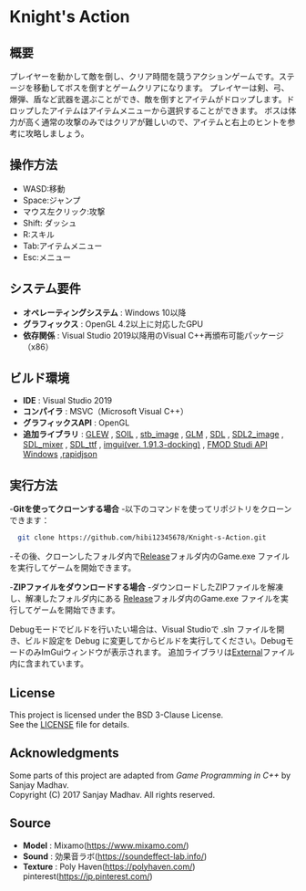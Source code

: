 # Knight's Action

## 概要

 プレイヤーを動かして敵を倒し、クリア時間を競うアクションゲームです。ステージを移動してボスを倒すとゲームクリアになります。
 プレイヤーは剣、弓、爆弾、盾など武器を選ぶことができ、敵を倒すとアイテムがドロップします。ドロップしたアイテムはアイテムメニューから選択することができます。
 ボスは体力が高く通常の攻撃のみではクリアが難しいので、アイテムと右上のヒントを参考に攻略しましょう。
  
## 操作方法

- WASD:移動
- Space:ジャンプ
- マウス左クリック:攻撃
- Shift: ダッシュ
- R:スキル
- Tab:アイテムメニュー
- Esc:メニュー

## システム要件

 - **オペレーティングシステム** : Windows 10以降
 - **グラフィックス** : OpenGL 4.2以上に対応したGPU
 - **依存関係** : Visual Studio 2019以降用のVisual C++再頒布可能パッケージ（x86）

## ビルド環境

 - **IDE** : Visual Studio 2019
 - **コンパイラ** : MSVC（Microsoft Visual C++）
 - **グラフィックスAPI** : OpenGL
 - **追加ライブラリ** : [GLEW](https://github.com/nigels-com/glew)
, [SOIL](https://github.com/littlstar/soil)
, [stb_image](https://github.com/nothings/stb) 
, [GLM](https://github.com/g-truc/glm)
, [SDL](https://www.libsdl.org/)
, [SDL2_image](https://github.com/libsdl-org/SDL_image)
, [SDL_mixer](https://github.com/libsdl-org/SDL_mixer)
, [SDL_ttf](https://github.com/libsdl-org/SDL_ttf)
, [imgui(ver. 1.91.3-docking)](https://github.com/ocornut/imgui)
, [FMOD Studi API Windows](https://www.fmod.com/)
,[rapidjson](https://github.com/Tencent/rapidjson)
  
## 実行方法

-**Gitを使ってクローンする場合**
 -以下のコマンドを使ってリポジトリをクローンできます：
```bash
  git clone https://github.com/hibi12345678/Knight-s-Action.git　
```
 -その後、クローンしたフォルダ内で[Release](Release/)フォルダ内のGame.exe ファイルを実行してゲームを開始できます。
 
-**ZIPファイルをダウンロードする場合**
 -ダウンロードしたZIPファイルを解凍し、解凍したフォルダ内にある [Release](Release/)フォルダ内のGame.exe ファイルを実行してゲームを開始できます。

Debugモードでビルドを行いたい場合は、Visual Studioで .sln ファイルを開き、ビルド設定を Debug に変更してからビルドを実行してください。DebugモードのみImGuiウィンドウが表示されます。
追加ライブラリは[External](./External)ファイル内に含まれています。

## License

This project is licensed under the BSD 3-Clause License.  
See the [LICENSE](./LICENSE) file for details.

## Acknowledgments

Some parts of this project are adapted from *Game Programming in C++* by Sanjay Madhav.  
Copyright (C) 2017 Sanjay Madhav. All rights reserved.

## Source
- **Model**   : Mixamo(https://www.mixamo.com/)
- **Sound**   : 効果音ラボ(https://soundeffect-lab.info/)
- **Texture** : Poly Haven(https://polyhaven.com/)
                pinterest(https://jp.pinterest.com/)
